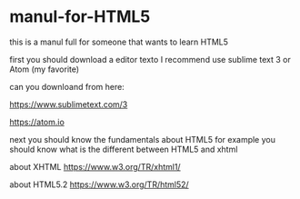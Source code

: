 # manul-for-HTML5
this is a manul full for someone that wants to learn HTML5 

first you should download a editor texto I recommend use sublime text 3 or Atom (my favorite)


can you downloand from here:

https://www.sublimetext.com/3

https://atom.io

next you should know the fundamentals about HTML5 for example you should know what is the different between HTML5 and xhtml


about XHTML
https://www.w3.org/TR/xhtml1/

about HTML5.2
https://www.w3.org/TR/html52/


